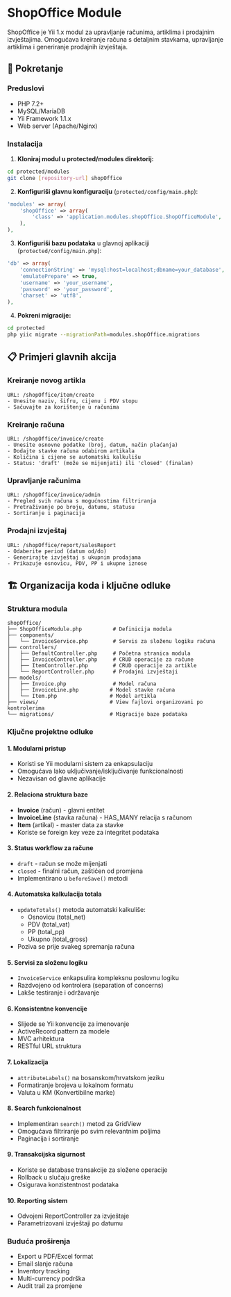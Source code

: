 # ShopOffice Module

ShopOffice je Yii 1.x modul za upravljanje računima, artiklima i prodajnim izvještajima. Omogućava kreiranje računa s detaljnim stavkama, upravljanje artiklima i generiranje prodajnih izvještaja.

## 🚀 Pokretanje

### Preduslovi
- PHP 7.2+
- MySQL/MariaDB
- Yii Framework 1.1.x
- Web server (Apache/Nginx)

### Instalacija

1. **Kloniraj modul u protected/modules direktorij:**
```bash
cd protected/modules
git clone [repository-url] shopOffice
```

2. **Konfiguriši glavnu konfiguraciju** (`protected/config/main.php`):
```php
'modules' => array(
    'shopOffice' => array(
        'class' => 'application.modules.shopOffice.ShopOfficeModule',
    ),
),
```

3. **Konfiguriši bazu podataka** u glavnoj aplikaciji (`protected/config/main.php`):
```php
'db' => array(
	'connectionString' => 'mysql:host=localhost;dbname=your_database',
	'emulatePrepare' => true,
	'username' => 'your_username',
	'password' => 'your_password',
	'charset' => 'utf8',
),
```

4. **Pokreni migracije:**

```bash
cd protected
php yiic migrate --migrationPath=modules.shopOffice.migrations
```


## 📋 Primjeri glavnih akcija

### Kreiranje novog artikla
```
URL: /shopOffice/item/create
- Unesite naziv, šifru, cijenu i PDV stopu
- Sačuvajte za korištenje u računima
```

### Kreiranje računa
```
URL: /shopOffice/invoice/create
- Unesite osnovne podatke (broj, datum, način plaćanja)
- Dodajte stavke računa odabirom artikala
- Količina i cijene se automatski kalkulišu
- Status: 'draft' (može se mijenjati) ili 'closed' (finalan)
```

### Upravljanje računima
```
URL: /shopOffice/invoice/admin
- Pregled svih računa s mogućnostima filtriranja
- Pretraživanje po broju, datumu, statusu
- Sortiranje i paginacija
```

### Prodajni izvještaj
```
URL: /shopOffice/report/salesReport
- Odaberite period (datum od/do)
- Generirajte izvještaj s ukupnim prodajama
- Prikazuje osnovicu, PDV, PP i ukupne iznose
```

## 🏗️ Organizacija koda i ključne odluke

### Struktura modula
```
shopOffice/
├── ShopOfficeModule.php          # Definicija modula
├── components/
│   └── InvoiceService.php        # Servis za složenu logiku računa
├── controllers/
│   ├── DefaultController.php     # Početna stranica modula
│   ├── InvoiceController.php     # CRUD operacije za račune
│   ├── ItemController.php        # CRUD operacije za artikle
│   └── ReportController.php      # Prodajni izvještaji
├── models/
│   ├── Invoice.php               # Model računa
│   ├── InvoiceLine.php          # Model stavke računa
│   └── Item.php                 # Model artikla
├── views/                       # View fajlovi organizovani po kontrolerima
└── migrations/                  # Migracije baze podataka
```

### Ključne projektne odluke

#### 1. **Modularni pristup**
- Koristi se Yii modularni sistem za enkapsulaciju
- Omogućava lako uključivanje/isključivanje funkcionalnosti
- Nezavisan od glavne aplikacije

#### 2. **Relaciona struktura baze**
- **Invoice** (račun) - glavni entitet
- **InvoiceLine** (stavka računa) - HAS_MANY relacija s računom
- **Item** (artikal) - master data za stavke
- Koriste se foreign key veze za integritet podataka

#### 3. **Status workflow za račune**
- `draft` - račun se može mijenjati
- `closed` - finalni račun, zaštićen od promjena
- Implementirano u `beforeSave()` metodi

#### 4. **Automatska kalkulacija totala**
- `updateTotals()` metoda automatski kalkuliše:
  - Osnovicu (total_net)
  - PDV (total_vat) 
  - PP (total_pp)
  - Ukupno (total_gross)
- Poziva se prije svakeg spremanja računa

#### 5. **Servisi za složenu logiku**
- `InvoiceService` enkapsulira kompleksnu poslovnu logiku
- Razdvojeno od kontrolera (separation of concerns)
- Lakše testiranje i održavanje

#### 6. **Konsistentne konvencije**
- Slijede se Yii konvencije za imenovanje
- ActiveRecord pattern za modele
- MVC arhitektura
- RESTful URL struktura

#### 7. **Lokalizacija**
- `attributeLabels()` na bosanskom/hrvatskom jeziku
- Formatiranje brojeva u lokalnom formatu
- Valuta u KM (Konvertibilne marke)

#### 8. **Search funkcionalnost**
- Implementiran `search()` metod za GridView
- Omogućava filtriranje po svim relevantnim poljima
- Paginacija i sortiranje

#### 9. **Transakcijska sigurnost**
- Koriste se database transakcije za složene operacije
- Rollback u slučaju greške
- Osigurava konzistentnost podataka

#### 10. **Reporting sistem**
- Odvojeni ReportController za izvještaje
- Parametrizovani izvještaji po datumu

### Buduća proširenja
- Export u PDF/Excel format
- Email slanje računa
- Inventory tracking
- Multi-currency podrška
- Audit trail za promjene

